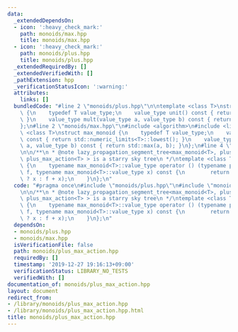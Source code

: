 ```yaml
---
data:
  _extendedDependsOn:
  - icon: ':heavy_check_mark:'
    path: monoids/max.hpp
    title: monoids/max.hpp
  - icon: ':heavy_check_mark:'
    path: monoids/plus.hpp
    title: monoids/plus.hpp
  _extendedRequiredBy: []
  _extendedVerifiedWith: []
  _pathExtension: hpp
  _verificationStatusIcon: ':warning:'
  attributes:
    links: []
  bundledCode: "#line 2 \"monoids/plus.hpp\"\n\ntemplate <class T>\nstruct plus_monoid\
    \ {\n    typedef T value_type;\n    value_type unit() const { return value_type();\
    \ }\n    value_type mult(value_type a, value_type b) const { return a + b; }\n\
    };\n#line 2 \"monoids/max.hpp\"\n#include <algorithm>\n#include <limits>\n\ntemplate\
    \ <class T>\nstruct max_monoid {\n    typedef T value_type;\n    value_type unit()\
    \ const { return std::numeric_limits<T>::lowest(); }\n    value_type mult(value_type\
    \ a, value_type b) const { return std::max(a, b); }\n};\n#line 4 \"monoids/plus_max_action.hpp\"\
    \n\n/**\n * @note lazy_propagation_segment_tree<max_monoid<T>, plus_monoid<T>,\
    \ plus_max_action<T> > is a starry sky tree\n */\ntemplate <class T>\nstruct plus_max_action\
    \ {\n    typename max_monoid<T>::value_type operator () (typename plus_monoid<T>::value_type\
    \ f, typename max_monoid<T>::value_type x) const {\n        return (x == max_monoid<T>().unit()\
    \ ? x : f + x);\n    }\n};\n"
  code: "#pragma once\n#include \"monoids/plus.hpp\"\n#include \"monoids/max.hpp\"\
    \n\n/**\n * @note lazy_propagation_segment_tree<max_monoid<T>, plus_monoid<T>,\
    \ plus_max_action<T> > is a starry sky tree\n */\ntemplate <class T>\nstruct plus_max_action\
    \ {\n    typename max_monoid<T>::value_type operator () (typename plus_monoid<T>::value_type\
    \ f, typename max_monoid<T>::value_type x) const {\n        return (x == max_monoid<T>().unit()\
    \ ? x : f + x);\n    }\n};\n"
  dependsOn:
  - monoids/plus.hpp
  - monoids/max.hpp
  isVerificationFile: false
  path: monoids/plus_max_action.hpp
  requiredBy: []
  timestamp: '2019-12-27 19:16:13+09:00'
  verificationStatus: LIBRARY_NO_TESTS
  verifiedWith: []
documentation_of: monoids/plus_max_action.hpp
layout: document
redirect_from:
- /library/monoids/plus_max_action.hpp
- /library/monoids/plus_max_action.hpp.html
title: monoids/plus_max_action.hpp
---
```

